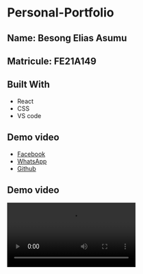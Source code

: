 # Personal-Portfolio

## Name: Besong Elias Asumu
## Matricule: FE21A149

## Built With

- React
- CSS
- VS code

## Demo video

- [Facebook](https://facebook.com/ebesong.as)
- [WhatsApp](https://wa.me/+237651606806)
- [Github](https://github.com/Asumu22)

## Demo video
![Watch Now](../portfolio/src/components/demo%20video/demo.mp4)
